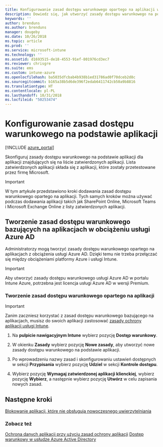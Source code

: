 ```yaml
---
title: Konfigurowanie zasad dostępu warunkowego opartego na aplikacji w usłudze Intune
description: Dowiedz się, jak utworzyć zasady dostępu warunkowego na podstawie aplikacji przy użyciu usługi Intune.
keywords: ''
author: brenduns
ms.author: brenduns
manager: dougeby
ms.date: 10/26/2018
ms.topic: article
ms.prod: ''
ms.service: microsoft-intune
ms.technology: ''
ms.assetid: d1693515-de18-4553-91ef-801976cd3ec7
ms.reviewer: chrisgre
ms.suite: ems
ms.custom: intune-azure
ms.openlocfilehash: ba5035dfcbab4b938b1ed31786ad0f70dceb2d8c
ms.sourcegitcommit: b165a38b5d6de396f2edab6411742cb50a9b8816
ms.translationtype: HT
ms.contentlocale: pl-PL
ms.lasthandoff: 10/31/2018
ms.locfileid: "50253474"
---
```

# <a name="set-up-app-based-conditional-access-policies-with-intune"></a>Konfigurowanie zasad dostępu warunkowego na podstawie aplikacji

[!INCLUDE [azure_portal](./includes/azure_portal.md)]

Skonfiguruj zasady dostępu warunkowego na podstawie aplikacji dla aplikacji znajdujących się na liście zatwierdzonych aplikacji. Lista zatwierdzonych aplikacji składa się z aplikacji, które zostały przetestowane przez firmę Microsoft.

> [!IMPORTANT]
> W tym artykule przedstawiono kroki dodawania zasad dostępu warunkowego opartego na aplikacji. Tych samych kroków można używać podczas dodawania aplikacji takich jak SharePoint Online, Microsoft Teams i Microsoft Exchange Online z listy zatwierdzonych aplikacji.

## <a name="create-app-based-conditional-access-policies-in-azure-ad-workload"></a>Tworzenie zasad dostępu warunkowego bazujących na aplikacjach w obciążeniu usługi Azure AD

Administratorzy mogą tworzyć zasady dostępu warunkowego opartego na aplikacjach z obciążenia usługi Azure AD. Dzięki temu nie trzeba przełączać się między obciążeniami platformy Azure i usługi Intune.

> [!IMPORTANT]
> Aby utworzyć zasady dostępu warunkowego usługi Azure AD w portalu Intune Azure, potrzebna jest licencja usługi Azure AD w wersji Premium.

### <a name="to-create-an-app-based-conditional-access-policy"></a>Tworzenie zasad dostępu warunkowego opartego na aplikacji

> [!IMPORTANT]
> Zanim zaczniesz korzystać z zasad dostępu warunkowego bazującego na aplikacjach, musisz do swoich aplikacji zastosować [zasady ochrony aplikacji usługi Intune](app-protection-policies.md).

1. Na **pulpicie nawigacyjnym Intune** wybierz pozycję **Dostęp warunkowy**.

2. W okienku **Zasady** wybierz pozycję **Nowe zasady**, aby utworzyć nowe zasady dostępu warunkowego na podstawie aplikacji.

4. Po wprowadzeniu nazwy zasad i skonfigurowaniu ustawień dostępnych w sekcji **Przypisania** wybierz pozycję **Udziel** w sekcji **Kontrole dostępu**.

5. Wybierz pozycję **Wymagaj zatwierdzonej aplikacji klienckiej**, wybierz pozycję **Wybierz**, a następnie wybierz pozycję **Utwórz** w celu zapisania nowych zasad.

## <a name="next-steps"></a>Następne kroki
[Blokowanie aplikacji, które nie obsługują nowoczesnego uwierzytelniania](app-modern-authentication-block.md)

### <a name="see-also"></a>Zobacz też

[Ochrona danych aplikacji przy użyciu zasad ochrony aplikacji](app-protection-policies.md)
[Dostęp warunkowy w usłudze Azure Active Directory](https://docs.microsoft.com/azure/active-directory/active-directory-conditional-access)
